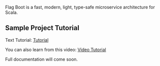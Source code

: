 Flag Boot is a fast, modern, light, type-safe microservice architecture for Scala.

## Sample Project Tutorial

Text Tutorial: [Tutorial](https://h7skvrpnn9.feishu.cn/docx/doxcnDma3JhuyAdl4PUyht71n8S)

You can also learn from this video: [Video Tutorial](https://www.bilibili.com/video/BV1ce411L7ea/)

Full documentation will come soon.  
